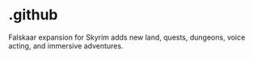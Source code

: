 # .github
Falskaar expansion for Skyrim adds new land, quests, dungeons, voice acting, and immersive adventures.
